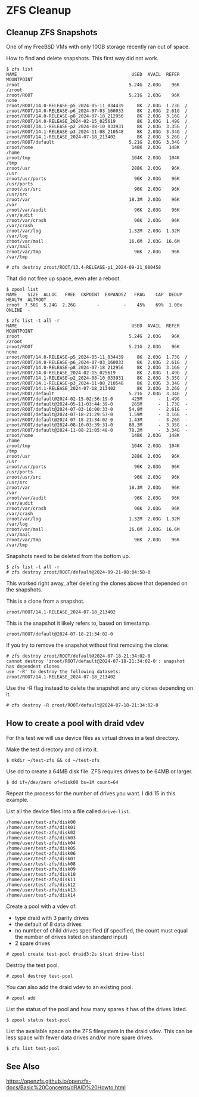 # ZFS Cleanup

## Cleanup ZFS Snapshots

One of my FreeBSD VMs with only 10GB storage recently ran out of
space.

How to find and delete snapshots. This first way did not work.

```
$ zfs list
NAME                                           USED  AVAIL  REFER  MOUNTPOINT
zroot                                         5.24G  2.03G    96K  /zroot
zroot/ROOT                                    5.21G  2.03G    96K  none
zroot/ROOT/14.0-RELEASE-p5_2024-05-11_034439     8K  2.03G  1.73G  /
zroot/ROOT/14.0-RELEASE-p6_2024-07-03_160033     8K  2.03G  2.61G  /
zroot/ROOT/14.0-RELEASE-p8_2024-07-18_212956     8K  2.03G  3.16G  /
zroot/ROOT/14.0-RELEASE_2024-02-15_025619        8K  2.03G  1.49G  /
zroot/ROOT/14.1-RELEASE-p2_2024-08-10_033931     8K  2.03G  3.35G  /
zroot/ROOT/14.1-RELEASE-p3_2024-11-08_210548     8K  2.03G  3.34G  /
zroot/ROOT/14.1-RELEASE_2024-07-18_213402        8K  2.03G  3.26G  /
zroot/ROOT/default                            5.21G  2.03G  3.34G  /
zroot/home                                     148K  2.03G   148K  /home
zroot/tmp                                      104K  2.03G   104K  /tmp
zroot/usr                                      288K  2.03G    96K  /usr
zroot/usr/ports                                 96K  2.03G    96K  /usr/ports
zroot/usr/src                                   96K  2.03G    96K  /usr/src
zroot/var                                     18.3M  2.03G    96K  /var
zroot/var/audit                                 96K  2.03G    96K  /var/audit
zroot/var/crash                                 96K  2.03G    96K  /var/crash
zroot/var/log                                 1.32M  2.03G  1.32M  /var/log
zroot/var/mail                                16.6M  2.03G  16.6M  /var/mail
zroot/var/tmp                                   96K  2.03G    96K  /var/tmp
```

```
# zfs destroy zroot/ROOT/13.4-RELEASE-p1_2024-09-21_080458
```

That did not free up space, even afer a reboot.

```
$ zpool list
NAME    SIZE  ALLOC   FREE  CKPOINT  EXPANDSZ   FRAG    CAP  DEDUP    HEALTH  ALTROOT
zroot  7.50G  5.24G  2.26G        -         -    45%    69%  1.00x    ONLINE  -
```


```
$ zfs list -t all -r
NAME                                           USED  AVAIL  REFER  MOUNTPOINT
zroot                                         5.24G  2.03G    96K  /zroot
zroot/ROOT                                    5.21G  2.03G    96K  none
zroot/ROOT/14.0-RELEASE-p5_2024-05-11_034439     8K  2.03G  1.73G  /
zroot/ROOT/14.0-RELEASE-p6_2024-07-03_160033     8K  2.03G  2.61G  /
zroot/ROOT/14.0-RELEASE-p8_2024-07-18_212956     8K  2.03G  3.16G  /
zroot/ROOT/14.0-RELEASE_2024-02-15_025619        8K  2.03G  1.49G  /
zroot/ROOT/14.1-RELEASE-p2_2024-08-10_033931     8K  2.03G  3.35G  /
zroot/ROOT/14.1-RELEASE-p3_2024-11-08_210548     8K  2.03G  3.34G  /
zroot/ROOT/14.1-RELEASE_2024-07-18_213402        8K  2.03G  3.26G  /
zroot/ROOT/default                            5.21G  2.03G  3.34G  /
zroot/ROOT/default@2024-02-15-02:56:19-0       425M      -  1.49G  -
zroot/ROOT/default@2024-05-11-03:44:39-0       265M      -  1.73G  -
zroot/ROOT/default@2024-07-03-16:00:33-0      54.9M      -  2.61G  -
zroot/ROOT/default@2024-07-18-21:29:57-0      1.59M      -  3.16G  -
zroot/ROOT/default@2024-07-18-21:34:02-0      1.43M      -  3.26G  -
zroot/ROOT/default@2024-08-10-03:39:31-0      80.3M      -  3.35G  -
zroot/ROOT/default@2024-11-08-21:05:48-0      78.2M      -  3.34G  -
zroot/home                                     148K  2.03G   148K  /home
zroot/tmp                                      104K  2.03G   104K  /tmp
zroot/usr                                      288K  2.03G    96K  /usr
zroot/usr/ports                                 96K  2.03G    96K  /usr/ports
zroot/usr/src                                   96K  2.03G    96K  /usr/src
zroot/var                                     18.3M  2.03G    96K  /var
zroot/var/audit                                 96K  2.03G    96K  /var/audit
zroot/var/crash                                 96K  2.03G    96K  /var/crash
zroot/var/log                                 1.32M  2.03G  1.32M  /var/log
zroot/var/mail                                16.6M  2.03G  16.6M  /var/mail
zroot/var/tmp                                   96K  2.03G    96K  /var/tmp
```

Snapshots need to be deleted from the bottom up.

```
$ zfs list -t all -r
# zfs destroy zroot/ROOT/default@2024-09-21-08:04:58-0
```

This worked right away, after deleting the clones above that depended
on the snapshots.

This is a clone from a snapshot.

```
zroot/ROOT/14.1-RELEASE_2024-07-18_213402
```

This is the snapshot it likely refers to, based on timestamp.

```
zroot/ROOT/default@2024-07-18-21:34:02-0
```

If you try to remove the snapshot without first removing the clone:

```
# zfs destroy zroot/ROOT/default@2024-07-18-21:34:02-0
cannot destroy 'zroot/ROOT/default@2024-07-18-21:34:02-0': snapshot has dependent clones
use '-R' to destroy the following datasets:
zroot/ROOT/14.1-RELEASE_2024-07-18_213402
```

Use the -R flag instead to delete the snapshot and any clones
depending on it.

```
# zfs destroy -R zroot/ROOT/default@2024-07-18-21:34:02-0
```


## How to create a pool with draid vdev

For this test we will use device files as virtual drives in a test
directory.

Make the test directory and cd into it.

```
$ mkdir ~/test-zfs && cd ~/test-zfs
```

Use dd to create a 64MB disk file. ZFS requires drives to be 64MB or larger.

```
$ dd if=/dev/zero of=disk00 bs=1M count=64
```

Repeat the process for the number of drives you want. I did 15 in
this example.

List all the device files into a file called `drive-list`.

```
/home/user/test-zfs/disk00
/home/user/test-zfs/disk01
/home/user/test-zfs/disk02
/home/user/test-zfs/disk03
/home/user/test-zfs/disk04
/home/user/test-zfs/disk05
/home/user/test-zfs/disk06
/home/user/test-zfs/disk07
/home/user/test-zfs/disk08
/home/user/test-zfs/disk09
/home/user/test-zfs/disk10
/home/user/test-zfs/disk11
/home/user/test-zfs/disk12
/home/user/test-zfs/disk13
/home/user/test-zfs/disk14
```
Create a pool with a vdev of:
- type draid with 3 parity drives
- the default of 8 data drives
- no number of child drives specified (if specified, the count must
  equal the number of drives listed on standard input)
- 2 spare drives

```
# zpool create test-pool draid3:2s $(cat drive-list)
```

Destroy the test pool.

```
# zpool destroy test-pool
```

You can also add the draid vdev to an existing pool.

````
# zpool add 
````

List the status of the pool and how many spares it has of the drives
listed.

```
$ zpool status test-pool
```
List the available space on the ZFS filesystem in the draid vdev. This
can be less space with fewer data drives and/or more spare drives.

```
$ zfs list test-pool
```


## See Also

<https://openzfs.github.io/openzfs-docs/Basic%20Concepts/dRAID%20Howto.html>



